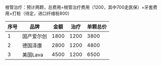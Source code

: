 
根管治疗：预计两颗，总费用=根管治疗费用（1200，其中700走医保）+牙套费用+打桩（待定，进口纤维桩800）

| 序号  | 品牌     | 金额   | 治疗   | 单颗总价 |
| --- | ------ | ---- | ---- | ---- |
| 1   | 国产爱尔创  | 1800 | 1200 | 3800 |
| 2   | 德国泽康   | 2800 | 1200 | 4800 |
| 3   | 美国Lava | 4500 | 1200 | 6500 |
